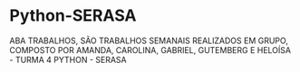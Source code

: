 # Python-SERASA

ABA TRABALHOS, SÃO TRABALHOS SEMANAIS REALIZADOS EM GRUPO, COMPOSTO POR AMANDA, CAROLINA, GABRIEL, GUTEMBERG E HELOÍSA - TURMA 4 PYTHON - SERASA
